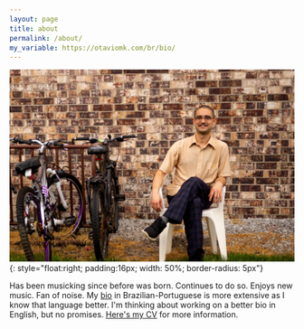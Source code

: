 ```yaml
---
layout: page
title: about
permalink: /about/
my_variable: https://otaviomk.com/br/bio/
---
```


![Yo](/assets/OtavioMK_15.jpg){: style="float:right; padding:16px; width: 50%; border-radius: 5px"}

Has been musicking since before was born. Continues to do so. Enjoys new music. Fan of noise. My [bio](https://otaviomk.com/br/bio) in Brazilian-Portuguese is more extensive as I know that language better. I'm thinking about working on a better bio in English, but no promises. [Here's my CV](/cv/) for more information.

